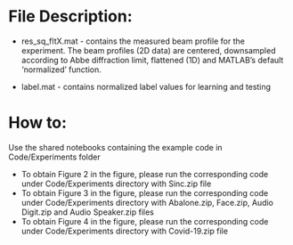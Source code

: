 # File Description:

* res_sq_fltX.mat - contains the measured beam profile for the experiment. The beam profiles (2D data) are centered, downsampled according to Abbe diffraction limit, flattened (1D) and MATLAB’s default ‘normalized’ function.

* label.mat - contains normalized label values for learning and testing 

# How to:

Use the shared notebooks containing the example code in Code/Experiments folder

* To obtain Figure 2 in the figure, please run the corresponding code under Code/Experiments directory with Sinc.zip file
* To obtain Figure 3 in the figure, please run the corresponding code under Code/Experiments directory with Abalone.zip, Face.zip, Audio Digit.zip and Audio Speaker.zip files
* To obtain Figure 4 in the figure, please run the corresponding code under Code/Experiments directory with Covid-19.zip file
